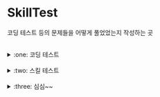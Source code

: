 # SkillTest
코딩 테스트 등의 문제들을 어떻게 풀었었는지 작성하는 곳

<br>

<details>
<summary>:one: 코딩 테스트</summary>
<div markdown="1">       

- [숫자 문자열과 영단어](https://github.com/Runu09/SkillTest/blob/main/programmers/Test1.java)

- [나이 출력](https://github.com/Runu09/SkillTest/blob/main/programmers/Test2.java)

- [각도기](https://github.com/Runu09/SkillTest/blob/main/programmers/Test3.java)

</div>
</details>

<br>

<details>
<summary>:two: 스킬 테스트</summary>
<div markdown="1">       

- [자연수 뒤집어 배열로 만들기](https://github.com/Runu09/SkillTest/blob/main/programmers/Skill1.java)

</div>
</details>

<br>

<details>
<summary>:three: 심심~~</summary>
<div markdown="1">       

- [거스름돈 구하기](https://github.com/Runu09/SkillTest/blob/main/Runu/Runu1.java)

- [두 수 사이의 숫자들의 합 계산](https://github.com/Runu09/SkillTest/blob/main/Runu/Runu2.java)

- [입력 받은 문자에서 소문자 ‘a’의 개수 구하기](https://github.com/Runu09/SkillTest/blob/main/Runu/Runu3.java)

</div>
</details>
